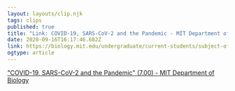 ```yaml
---
layout: layouts/clip.njk
tags: clips
published: true
title: "Link: COVID-19, SARS-CoV-2 and the Pandemic - MIT Department of Biology"
date: 2020-09-16T16:17:46.682Z
link: https://biology.mit.edu/undergraduate/current-students/subject-offerings/covid-19-sars-cov-2-and-the-pandemic/
ogtype: article
---
```


["COVID-19, SARS-CoV-2 and the Pandemic" (7.00) - MIT Department of Biology](https://biology.mit.edu/undergraduate/current-students/subject-offerings/covid-19-sars-cov-2-and-the-pandemic/)
